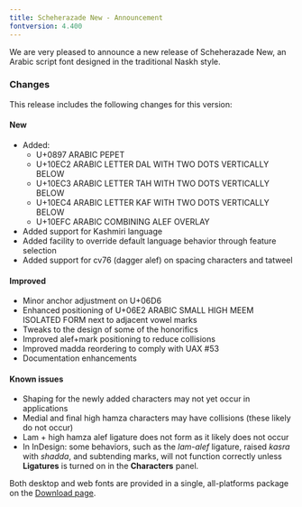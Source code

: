 ```yaml
---
title: Scheherazade New - Announcement
fontversion: 4.400
---
```


We are very pleased to announce a new release of Scheherazade New, an Arabic script font designed in the traditional Naskh style.

### Changes

This release includes the following changes for this version:

#### New

- Added:
  - U+0897 ARABIC PEPET
  - U+10EC2 ARABIC LETTER DAL WITH TWO DOTS VERTICALLY BELOW
  - U+10EC3 ARABIC LETTER TAH WITH TWO DOTS VERTICALLY BELOW
  - U+10EC4 ARABIC LETTER KAF WITH TWO DOTS VERTICALLY BELOW
  - U+10EFC ARABIC COMBINING ALEF OVERLAY
- Added support for Kashmiri language
- Added facility to override default language behavior through feature selection
- Added support for cv76 (dagger alef) on spacing characters and tatweel

#### Improved

- Minor anchor adjustment on U+06D6
- Enhanced positioning of U+06E2 ARABIC SMALL HIGH MEEM ISOLATED FORM next to adjacent vowel marks
- Tweaks to the design of some of the honorifics
- Improved alef+mark positioning to reduce collisions
- Improved madda reordering to comply with UAX #53
- Documentation enhancements


#### Known issues
- Shaping for the newly added characters may not yet occur in applications
- Medial and final high hamza characters may have collisions (these likely do not occur)
- Lam + high hamza alef ligature does not form as it likely does not occur
- In InDesign: some behaviors, such as the _lam-alef_ ligature, raised _kasra_ with _shadda_, and subtending marks, will not function correctly unless **Ligatures** is turned on in the **Characters** panel.

Both desktop and web fonts are provided in a single, all-platforms package on the [Download page](https://software.sil.org/scheherazade/download).

